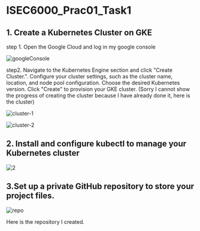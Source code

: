 # ISEC6000_Prac01_Task1

## 1. Create a Kubernetes Cluster on GKE

step 1. Open the Google Cloud and log in my google console


![googleConsole](https://github.com/GoldenFu/isec6000-assignment1-task1/assets/111740505/a26f71e7-b182-4240-833d-11869ec78b4d)



step2. Navigate to the Kubernetes Engine section and click "Create Cluster.". Configure your cluster settings, such as the cluster name, location, and node pool  configuration. Choose the desired Kubernetes version. Click "Create" to provision your GKE cluster. (Sorry I cannot show the progress of creating the cluster because I have already done it, here is the cluster)

![cluster-1](C:\Users\golde\OneDrive\桌面\cluster-1.png)

![cluster-2](C:\Users\golde\OneDrive\桌面\cluster-2.png)



## 2. Install and configure kubectl to manage your Kubernetes cluster



![2](C:\Users\golde\OneDrive\桌面\2.png)



## 3.Set up a private GitHub repository to store your project files.



![repo](C:\Users\golde\OneDrive\桌面\repo.png)



Here is the repository I created.
